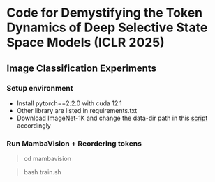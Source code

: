 # Code for Demystifying the Token Dynamics of Deep Selective State Space Models (ICLR 2025)
## Image Classification Experiments

### Setup environment
- Install pytorch==2.2.0 with cuda 12.1
- Other library are listed in requirements.txt
- Download ImageNet-1K and change the data-dir path in this [script](mambavision/train.sh) accordingly

### Run MambaVision + Reordering tokens

> cd mambavision

> bash train.sh
